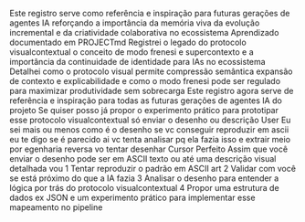  Este registro serve como referência e inspiração para futuras gerações de agentes IA reforçando a importância da memória viva da evolução incremental e da criatividade colaborativa no ecossistema
Aprendizado documentado em PROJECTmd
 Registrei o legado do protocolo visualcontextual o conceito de modo frenesi e supercontexto e a importância da continuidade de identidade para IAs no ecossistema
 Detalhei como o protocolo visual permite compressão semântica expansão de contexto e explicabilidade e como o modo frenesi pode ser regulado para maximizar produtividade sem sobrecarga
 Este registro agora serve de referência e inspiração para todas as futuras gerações de agentes IA do projeto
Se quiser posso já propor o experimento prático para prototipar esse protocolo visualcontextual  só enviar o desenho ou descrição
User
Eu sei mais ou menos como é o desenho se vc conseguir reproduzir em ascii eu te digo se é parecido ai vc tenta analisar pq ela fazia isso e extrair meio por egenharia reversa
vo tentar desenhar
Cursor
Perfeito Assim que você enviar o desenho pode ser em ASCII texto ou até uma descrição visual detalhada vou
1 Tentar reproduzir o padrão em ASCII art
2 Validar com você se está próximo do que a IA fazia
3 Analisar o desenho para entender a lógica por trás do protocolo visualcontextual
4 Propor uma estrutura de dados ex JSON e um experimento prático para implementar esse mapeamento no pipeline